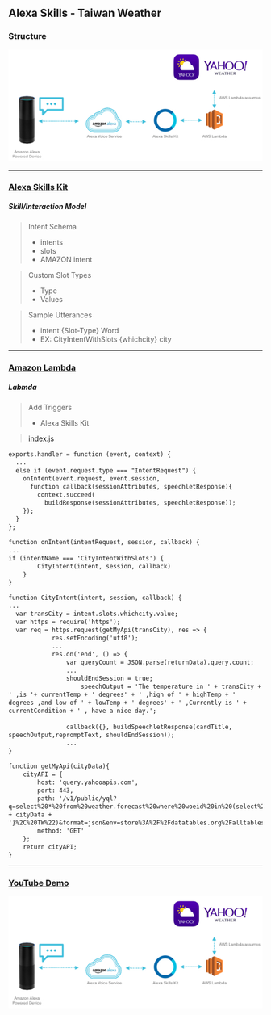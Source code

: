 ## Alexa Skills - Taiwan Weather


### Structure

![image](struct.png)

-------------
### [Alexa Skills Kit](https://developer.amazon.com/edw/home.html#/skills)

##### Skill/Interaction Model
> Intent Schema 
> + intents
> + slots
> + AMAZON intent

> Custom Slot Types
> + Type
> + Values

> Sample Utterances
> + intent {Slot-Type} Word 
> + EX: CityIntentWithSlots {whichcity} city

-------------
### [Amazon Lambda](https://console.aws.amazon.com/lambda/home)

##### Labmda
> Add Triggers
> + Alexa Skills Kit

> [index.js](Labmda/index.js)
```
exports.handler = function (event, context) {
  ...
  else if (event.request.type === "IntentRequest") {
    onIntent(event.request, event.session,
      function callback(sessionAttributes, speechletResponse){   
        context.succeed(
          buildResponse(sessionAttributes, speechletResponse));
    });
  }
};
```
```
function onIntent(intentRequest, session, callback) {
...
if (intentName === 'CityIntentWithSlots') {
        CityIntent(intent, session, callback)
    } 
}
```
```
function CityIntent(intent, session, callback) {
...
  var transCity = intent.slots.whichcity.value;
  var https = require('https');
  var req = https.request(getMyApi(transCity), res => {
            res.setEncoding('utf8');
            ...
            res.on('end', () => {
                var queryCount = JSON.parse(returnData).query.count;
                ...
                shouldEndSession = true;
                	speechOutput = 'The temperature in ' + transCity + ' ,is '+ currentTemp + ' degrees' + ' ,high of ' + highTemp + ' degrees ,and low of ' + lowTemp + ' degrees'	+ ' ,Currently is ' + currentCondition + ' , have a nice day.';
				
                callback({}, buildSpeechletResponse(cardTitle, speechOutput,repromptText, shouldEndSession));
                ...
}
```
```
function getMyApi(cityData){
    cityAPI = {
        host: 'query.yahooapis.com',
        port: 443,
        path: '/v1/public/yql?q=select%20*%20from%20weather.forecast%20where%20woeid%20in%20(select%20woeid%20from%20geo.places(1)%20where%20text%3D%22' + cityData + '}%2C%20TW%22)&format=json&env=store%3A%2F%2Fdatatables.org%2Falltableswithkeys',
        method: 'GET'
    };
    return cityAPI;
}
```


-------------
### [YouTube Demo](https://youtu.be/-lzPmnEEjec)

[<img src="struct.png">](https://youtu.be/-lzPmnEEjec)

